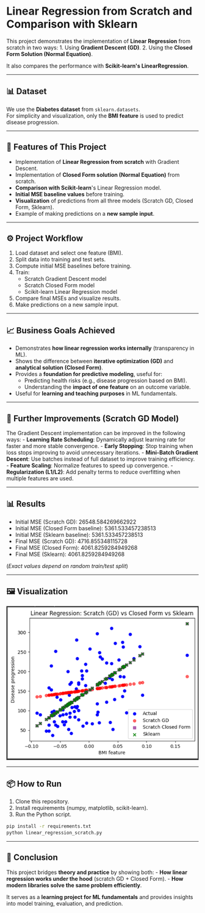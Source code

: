 # Linear Regression from Scratch and Comparison with Sklearn

This project demonstrates the implementation of **Linear Regression**
from scratch in two ways: 1. Using **Gradient Descent (GD)**. 2. Using
the **Closed Form Solution (Normal Equation)**.

It also compares the performance with **Scikit-learn's
LinearRegression**.

------------------------------------------------------------------------

## 📊 Dataset

We use the **Diabetes dataset** from `sklearn.datasets`.\
For simplicity and visualization, only the **BMI feature** is used to
predict disease progression.

------------------------------------------------------------------------

## 🚀 Features of This Project

-   Implementation of **Linear Regression from scratch** with Gradient
    Descent.
-   Implementation of **Closed Form solution (Normal Equation)** from
    scratch.
-   **Comparison with Scikit-learn**'s Linear Regression model.
-   **Initial MSE baseline values** before training.
-   **Visualization** of predictions from all three models (Scratch GD,
    Closed Form, Sklearn).
-   Example of making predictions on a **new sample input**.

------------------------------------------------------------------------

## ⚙️ Project Workflow

1.  Load dataset and select one feature (BMI).
2.  Split data into training and test sets.
3.  Compute initial MSE baselines before training.
4.  Train:
    -   Scratch Gradient Descent model
    -   Scratch Closed Form model
    -   Scikit-learn Linear Regression model
5.  Compare final MSEs and visualize results.
6.  Make predictions on a new sample input.

------------------------------------------------------------------------

## 📈 Business Goals Achieved

-   Demonstrates **how linear regression works internally**
    (transparency in ML).
-   Shows the difference between **iterative optimization (GD)** and
    **analytical solution (Closed Form)**.
-   Provides a **foundation for predictive modeling**, useful for:
    -   Predicting health risks (e.g., disease progression based on
        BMI).
    -   Understanding the **impact of one feature** on an outcome
        variable.
-   Useful for **learning and teaching purposes** in ML fundamentals.

------------------------------------------------------------------------

## 🔧 Further Improvements (Scratch GD Model)

The Gradient Descent implementation can be improved in the following
ways: - **Learning Rate Scheduling**: Dynamically adjust learning rate
for faster and more stable convergence. - **Early Stopping**: Stop
training when loss stops improving to avoid unnecessary iterations. -
**Mini-Batch Gradient Descent**: Use batches instead of full dataset to
improve training efficiency. - **Feature Scaling**: Normalize features
to speed up convergence. - **Regularization (L1/L2)**: Add penalty terms
to reduce overfitting when multiple features are used.

------------------------------------------------------------------------

## 📊 Results

- Initial MSE (Scratch GD): 26548.584269662922
- Initial MSE (Closed Form baseline): 5361.533457238513
- Initial MSE (Sklearn baseline): 5361.533457238513
- Final MSE (Scratch GD): 4716.855348115728
- Final MSE (Closed Form): 4061.8259284949268
- Final MSE (Sklearn): 4061.8259284949268

(*Exact values depend on random train/test split*)

------------------------------------------------------------------------

## 🖼️ Visualization

![alt text](image.png)

------------------------------------------------------------------------

## 📦 How to Run

1.  Clone this repository.
2.  Install requirements (numpy, matplotlib, scikit-learn).
3.  Run the Python script.

``` bash
pip install -r requirements.txt
python linear_regression_scratch.py
```

------------------------------------------------------------------------

## 🎯 Conclusion

This project bridges **theory and practice** by showing both: - **How
linear regression works under the hood** (scratch GD + Closed Form). -
**How modern libraries solve the same problem efficiently**.

It serves as a **learning project for ML fundamentals** and provides
insights into model training, evaluation, and prediction.
